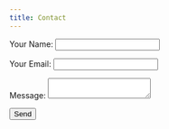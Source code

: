 ```yaml
---
title: Contact
---
```


<form name="contact" method="POST" data-netlify="true">
    <p>
        <label>Your Name: <input type="text" name="name" /> </label>
    </p>
    <p>
        <label>Your Email: <input type="email" name="email" /> </label>
    </p>
    <p>
        <label>Message: <textarea name="message"></textarea> </label>
    </p>
    <p>
        <button type="submit">Send</button>
    </p>
</form>